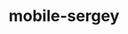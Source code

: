---
title: mobile-sergey
github: https://github.com/mobile-sergey
mode: light
transition: 1s
score: 97
archetype:
- Innovative
- Github Actions
- Descriptive
- Editor’s Choice
---